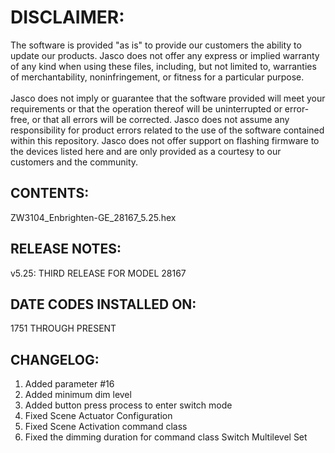 # DISCLAIMER:
The software is provided "as is" to provide our customers the ability to update our products. Jasco does not offer any express or implied warranty of any kind when using these files, including, but not limited to, warranties of merchantability, noninfringement, or fitness for a particular purpose.<br>
<br>
Jasco does not imply or guarantee that the software provided will meet your requirements or that the operation thereof will be uninterrupted or error-free, or that all errors will be corrected. Jasco does not assume any responsibility for product errors related to the use of the software contained within this repository. Jasco does not offer support on flashing firmware to the devices listed here and are only provided as a courtesy to our customers and the community.

## CONTENTS:
ZW3104_Enbrighten-GE_28167_5.25.hex

## RELEASE NOTES:
v5.25: THIRD RELEASE FOR MODEL 28167

## DATE CODES INSTALLED ON:
1751 THROUGH PRESENT

## CHANGELOG:
1. Added parameter #16<br>
2. Added minimum dim level<br>
3. Added button press process to enter switch mode<br>
4. Fixed Scene Actuator Configuration<br>
5. Fixed Scene Activation command class<br>
6. Fixed the dimming duration for command class Switch Multilevel Set